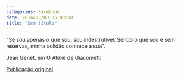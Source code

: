 ```yaml
---
categories: Facebook
date: 2014/05/03 05:00:00
title: "Sem título"
---
```


“Se sou apenas o que sou, sou indestrutível.
Sendo o que sou e sem reservas, minha solidão conhece a sua”.

Jean Genet, em O Ateliê de Giacometti.

[Publicação original](https://www.facebook.com/permalink.php?story_fbid=1419103588360005&id=1418031755133855)

